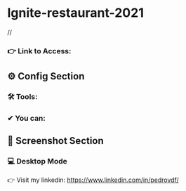 # Ignite-restaurant-2021

//

### 👉 Link to Access:

## ⚙ Config Section

 ### 🛠 Tools:

 
### ✔ You can:


 ## 📸 Screenshot Section
### 💻 Desktop Mode


👉 Visit my linkedin: https://www.linkedin.com/in/pedrovdf/
